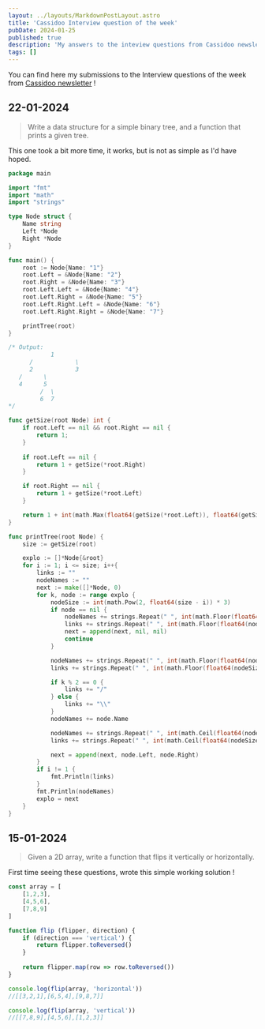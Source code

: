 ```yaml
---
layout: ../layouts/MarkdownPostLayout.astro
title: 'Cassidoo Interview question of the week'
pubDate: 2024-01-25
published: true
description: 'My answers to the inteview questions from Cassidoo newsletter.'
tags: []
---
```


You can find here my submissions to the Interview questions of the week from [Cassidoo newsletter](https://cassidoo.co/newsletter/) ! 

## 22-01-2024

> Write a data structure for a simple binary tree, and a function that prints a given tree.

This one took a bit more time, it works, but is not as simple as I'd have hoped. 

```go
package main

import "fmt"
import "math"
import "strings"

type Node struct {
	Name string
	Left *Node
	Right *Node
}

func main() {
	root := Node{Name: "1"}
	root.Left = &Node{Name: "2"}
	root.Right = &Node{Name: "3"}
	root.Left.Left = &Node{Name: "4"}
	root.Left.Right = &Node{Name: "5"}
	root.Left.Right.Left = &Node{Name: "6"}
	root.Left.Right.Right = &Node{Name: "7"}

	printTree(root)
}

/* Output:
            1
      /            \
      2            3
   /      \
   4      5
         /  \
         6  7
*/

func getSize(root Node) int {
	if root.Left == nil && root.Right == nil { 
		return 1;
	}
	
	if root.Left == nil {
		return 1 + getSize(*root.Right)
	}

	if root.Right == nil {
		return 1 + getSize(*root.Left)
	}

	return 1 + int(math.Max(float64(getSize(*root.Left)), float64(getSize(*root.Right))))
}

func printTree(root Node) {
	size := getSize(root)

	explo := []*Node{&root}
	for i := 1; i <= size; i++{
		links := ""
		nodeNames := ""
		next := make([]*Node, 0)
		for k, node := range explo {
			nodeSize := int(math.Pow(2, float64(size - i)) * 3)
			if node == nil {
				nodeNames += strings.Repeat(" ", int(math.Floor(float64(nodeSize))) + 1)
				links += strings.Repeat(" ", int(math.Floor(float64(nodeSize))) + 1)
				next = append(next, nil, nil)
				continue
			}

			nodeNames += strings.Repeat(" ", int(math.Floor(float64(nodeSize / 2))))
			links += strings.Repeat(" ", int(math.Floor(float64(nodeSize / 2))))

			if k % 2 == 0 {
				links += "/"
			} else {
				links += "\\"
			}
			nodeNames += node.Name

			nodeNames += strings.Repeat(" ", int(math.Ceil(float64(nodeSize / 2))))
			links += strings.Repeat(" ", int(math.Ceil(float64(nodeSize / 2))))

			next = append(next, node.Left, node.Right)
		}
		if i != 1 {
			fmt.Println(links)
		}
		fmt.Println(nodeNames)
		explo = next
	}
}
```

## 15-01-2024

> Given a 2D array, write a function that flips it vertically or horizontally.

First time seeing these questions, wrote this simple working solution !

```js
const array = [
    [1,2,3],
    [4,5,6],
    [7,8,9]
]

function flip (flipper, direction) {
    if (direction === 'vertical') {
        return flipper.toReversed()
    }
    
    return flipper.map(row => row.toReversed())
}

console.log(flip(array, 'horizontal'))
//[[3,2,1],[6,5,4],[9,8,7]]

console.log(flip(array, 'vertical'))
//[[7,8,9],[4,5,6],[1,2,3]]
```